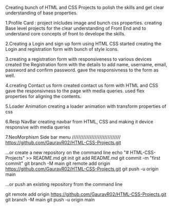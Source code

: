 Creating bunch of HTML and CSS Projects to polish the skills and get clear understanding of base properties.

1.Profile Card : project inlcludes image and bunch css properties.
creating Base level projects for the clear understanding of Front End and to understand core concepts of front to develope the skills.

2.Creating a Login and sign up form using HTML CSS
started creating the Login and registration form with bunch of style icons.

3.creating a registration form with responsiveness to various devices
created the Registration form with the details to add name, username, email, password and confirm password. gave the responsivness to the form as well.

4.creating Contact us form
created contact us form with HTML and CSS gave the responsivness to the page with media queries. used flex properties for aligning the contents.

5.Loader Animation
creating a loader animation with transform properties of css

6.Resp NavBar
creating navbar from HTML, CSS and making it device responsive with media queries

7.NeoMorphism Side bar menu
//////////////////////////////
https://github.com/GauravR02/HTML-CSS-Projects.git

…or create a new repository on the command line
echo "# HTML-CSS-Projects" >> README.md
git init
git add README.md
git commit -m "first commit"
git branch -M main
git remote add origin https://github.com/GauravR02/HTML-CSS-Projects.git
git push -u origin main

…or push an existing repository from the command line

git remote add origin https://github.com/GauravR02/HTML-CSS-Projects.git
git branch -M main
git push -u origin main
